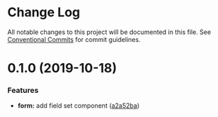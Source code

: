 # Change Log

All notable changes to this project will be documented in this file.
See [Conventional Commits](https://conventionalcommits.org) for commit guidelines.

# 0.1.0 (2019-10-18)


### Features

* **form:** add field set component ([a2a52ba](https://github.com/Synerise/synerise-design/commit/a2a52ba))
